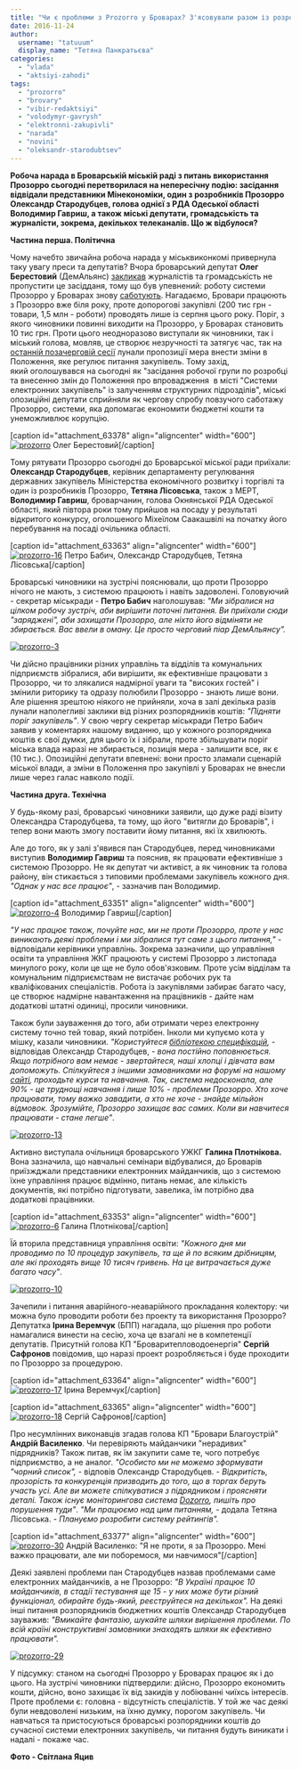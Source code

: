 ```yaml
---
title: "Чи є проблеми з Prozorro у Броварах? З'ясовували разом із розробником системи Олександром Стародубцевим - ФОТО"
date: 2016-11-24
author: 
  username: "tatuuum"
  display_name: "Тетяна Панкратьєва"
categories: 
  - "vlada"
  - "aktsiyi-zahodi"
tags: 
  - "prozorro"
  - "brovary"
  - "vibir-redaktsiyi"
  - "volodymyr-gavrysh"
  - "elektronni-zakupivli"
  - "narada"
  - "novini"
  - "oleksandr-starodubtsev"
---
```


**Робоча нарада в Броварській міській раді з питань використання Прозорро сьогодні перетворилася на непересічну подію: засідання відвідали представники Мінекономіки, один з розробників Прозорро Олександр Стародубцев, голова однієї з РДА Одеської області Володимир Гавриш, а також міські депутати, громадськість та журналісти, зокрема, декількох телеканалів. Що ж відбулося?**

**Частина перша. Політична**

Чому начебто звичайна робоча нарада у міськвиконкомі привернула таку увагу преси та депутатів? Вчора броварський депутат **Олег Берестовий** (ДемАльянс) [закликав](https://www.facebook.com/berestovy/posts/1156860944401265?pnref=story) журналістів та громадськість не пропустити це засідданя, тому що був упевнений: роботу системи Прозорро у Броварах знову [саботують](https://mpz.brovary.org/brovarska-vlada-planuye-obmezhyty-vykorystannya-systemy-elektronnyh-zakupivel-prozorro/). Нагадаємо, Бровари працюють з Прозорро вже біля року, проте допорогові закупівлі (200 тис грн - товари, 1,5 млн - роботи) проводять лише із серпня цього року. Поріг, з якого чиновники повинні виходити на Прозорро, у Броварах становить 10 тис грн. Проти цього неодноразово виступали як чиновники, так і міський голова, мовляв, це створює незручності та затягує час, так на [останній позачерговій сесії](https://mpz.brovary.org/prozorro-ne-daye-brovarskym-chynovnykam-pratsyuvaty-po-staromu-foto/) лунали пропозиції мера внести зміни в Положення, яке регулює питання закупівель. Тому захід, який оголошувався на сьогодні як "засідання робочої групи по розробці та внесенню змін до Положення про впровадження  в місті "Системи електронних закупівель" із залученням структурних підрозділів", міські опозиційні депутати сприйняли як чергову спробу повзучого саботажу Прозорро, системи, яка допомагає економити бюджетні кошти та унеможливлює корупцію.

\[caption id="attachment\_63378" align="aligncenter" width="600"\][![prozorro](https://mpz.brovary.org/wp-content/uploads/2016/11/Prozorro.jpg)](https://mpz.brovary.org/wp-content/uploads/2016/11/Prozorro.jpg) Олег Берестовий\[/caption\]

Тому рятувати Прозорро сьогодні до Броварської міської ради приїхали: **Олександр Стародубцев**, керівник департаменту регулювання державних закупівель Міністерства економічного розвитку і торгівлі та один із розробників Прозорро, **Тетяна Лісовська**, також з МЕРТ, **Володимир Гавриш**, броварчанин, голова Окнянської РДА Одеської області, який півтора роки тому прийшов на посаду у результаті відкритого конкурсу, оголошеного Міхеїлом Саакашвілі на початку його перебування на посаді очільника області.

\[caption id="attachment\_63363" align="aligncenter" width="600"\][![prozorro-16](https://mpz.brovary.org/wp-content/uploads/2016/11/Prozorro-16.jpg)](https://mpz.brovary.org/wp-content/uploads/2016/11/Prozorro-16.jpg) Петро Бабич, Олександр Стародубцев, Тетяна Лісовська\[/caption\]

Броварські чиновники на зустрічі пояснювали, що проти Прозорро нічого не мають, з системою працюють і навіть задоволені. Головуючий - секретар міськради - **Петро Бабич** наголошував: _"Ми зібралися на цілком робочу зустріч, аби вирішити поточні питання. Ви приїхали сюди "заряджені", аби захищати Прозорро, але ніхто його відміняти не збирається. Вас ввели в оману. Це просто черговий піар ДемАльянсу"._

[![prozorro-3](https://mpz.brovary.org/wp-content/uploads/2016/11/Prozorro-3.jpg)](https://mpz.brovary.org/wp-content/uploads/2016/11/Prozorro-3.jpg)

Чи дійсно працівники різних управлінь та відділів та комунальних підприємств зібралися, аби вирішити, як ефективніше працювати з Прозорро, чи то злякалися надмірної уваги та "високих гостей" і змінили риторику та одразу полюбили Прозорро - знають лише вони. Але рішення зрештою ніякого не прийняли, хоча в залі декілька разів лунали наполегливі заклики від різних розпорядників коштів: _"Підняти поріг закупівель"_. У свою чергу секретар міськради Петро Бабич заявив у коментарях нашому виданню, що у кожного розпорядника коштів є свої думки, для цього їх і зібрали, проте збільшувати поріг міська влада наразі не збирається, позиція мера - залишити все, як є (10 тис.). Опозиційні депутати впевнені: вони просто зламали сценарій міської влади, а зміни в Положення про закупівлі у Броварах не внесли лише через галас навколо події.

**Частина друга. Технічна**

У будь-якому разі, броварські чиновники заявили, що дуже раді візиту Олександра Стародубцева, та тому, що його "витягли до Броварів", і тепер вони мають змогу поставити йому питання, які їх хвилюють.

Але до того, як у залі з'явився пан Стародубцев, перед чиновниками виступив **Володимир Гавриш** та пояснив, як працювати ефективніше з системою Прозорро. Не як депутат чи активіст, а як чиновник та голова району, він стикається з типовими проблемами закупівель кожного дня. _"Однак у нас все працює"_, - зазначив пан Володимир.

\[caption id="attachment\_63351" align="aligncenter" width="600"\][![prozorro-4](https://mpz.brovary.org/wp-content/uploads/2016/11/Prozorro-4.jpg)](https://mpz.brovary.org/wp-content/uploads/2016/11/Prozorro-4.jpg) Володимир Гавриш\[/caption\]

_"У нас працює також, почуйте нас, ми не проти Прозорро, проте у нас виникають деякі проблеми і ми зібралися тут саме з цього питання,"_ - відповідали керівники управлінь. Зокрема зазначили, що управління освіти та управління ЖКГ працюють у системі Прозорро з листопада минулого року, коли це ще не було обов'язковим. Проте усім відділам та комунальним підприємствам не вистачає робочих рук та кваліфікованих спеціалістів. Робота із закупівлями забирає багато часу, це створює надмірне навантаження на працівників - дайте нам додаткові штатні одиниці, просили чиновники.

Також були зауваження до того, аби отримати через електронну систему точно тей товар, який потрібен. Інколи ми купуємо кота у мішку, казали чиновники. _"Користуйтеся [бібліотекою специфікацій](http://infobox.prozorro.org/specifications?page=1&count=25&search_in_all=false),_ - відповідав Олександр Стародубцев, - _вона постійно поповнюється. Якщо потрібного вам немає - звертайтеся, наші хлопці і дівчата вам допоможуть. Спілкуйтеся з іншими замовниками на форумі на нашому [сайті](http://infobox.prozorro.org/), проходьте курси та навчання. Так, система недосконала, але 90% - це труднощі навчання і лише 10% - проблеми Прозорро. Хто хоче працювати, тому важко завадити, а хто не хоче - знайде мільйон відмовок. Зрозумійте, Прозорро захищає вас самих. Коли ви навчитеся працювати - стане легше"_.

[![prozorro-13](https://mpz.brovary.org/wp-content/uploads/2016/11/Prozorro-13.jpg)](https://mpz.brovary.org/wp-content/uploads/2016/11/Prozorro-13.jpg)

Активно виступала очільниця броварського УЖКГ **Галина Плотнікова.** Вона зазначила, що навчальні семінари відбувалися, до Броварів приїзжджали представники електронних майданчиків, що з системою їхне управління працює відмінно, питань немає, але кількість документів, які потрібно підготувати, завелика, їм потрібно два додаткові працівники.

\[caption id="attachment\_63353" align="aligncenter" width="600"\][![prozorro-6](https://mpz.brovary.org/wp-content/uploads/2016/11/Prozorro-6.jpg)](https://mpz.brovary.org/wp-content/uploads/2016/11/Prozorro-6.jpg) Галина Плотнікова\[/caption\]

Їй вторила представниця управління освіти: _"Кожного дня ми проводимо по 10 процедур закупівель, та ще й по всяким дрібницям, але які проходять вище 10 тисяч гривень. На це витрачається дуже багато часу"_.

[![prozorro-10](https://mpz.brovary.org/wp-content/uploads/2016/11/Prozorro-10.jpg)](https://mpz.brovary.org/wp-content/uploads/2016/11/Prozorro-10.jpg)

Зачепили і питання аварійного-неаварійного прокладання колектору: чи можна було проводити роботи без проекту та використання Прозорро? Депутатка **Ірина Веремчук** (БПП) нагадала, що рішення про роботи намагалися винести на сесію, хоча це взагалі не в компетенції депутатів. Присутній голова КП "Броваритепловодоенергія" **Сергій Сафронов** повідомив, що наразі проект розробляється і буде проходити по Прозорро за процедурою.

\[caption id="attachment\_63364" align="aligncenter" width="600"\][![prozorro-17](https://mpz.brovary.org/wp-content/uploads/2016/11/Prozorro-17.jpg)](https://mpz.brovary.org/wp-content/uploads/2016/11/Prozorro-17.jpg) Ірина Веремчук\[/caption\]

\[caption id="attachment\_63365" align="aligncenter" width="600"\][![prozorro-18](https://mpz.brovary.org/wp-content/uploads/2016/11/Prozorro-18.jpg)](https://mpz.brovary.org/wp-content/uploads/2016/11/Prozorro-18.jpg) Сергій Сафронов\[/caption\]

Про несумлінних виконавців згадав голова КП "Бровари Благоустрій" **Андрій Василенко**. Чи перевіряють майданчики "нерадивих" підрядників? Також питав, як їм закупити саме те, чого потребує підприємство, а не аналог. _"Особисто ми не можемо зформувати "чорний список",_ - відповів Олександр Стародубцев. - _Відкритість, прозорість та конкуренція призводить до того, що в торгах беруть участь усі. Але ви можете спілкуватися з підрядником і проясняти деталі. Також існує моніторингова система [Dozorro](http://dozorro.org/), пишіть про порушення туди"_. _"Ми працюємо над цим питанням,_ - додала Тетяна Лісовська. - _Плануємо розробити систему рейтингів"._

\[caption id="attachment\_63377" align="aligncenter" width="600"\][![prozorro-30](https://mpz.brovary.org/wp-content/uploads/2016/11/Prozorro-30.jpg)](https://mpz.brovary.org/wp-content/uploads/2016/11/Prozorro-30.jpg) Андрій Василенко: "Я не проти, я за Прозорро. Мені важко працювати, але ми поборемося, ми навчимося"\[/caption\]

Деякі заявлені проблеми пан Стародубцев назвав проблемами саме електронних майданчиків, а не Прозорро: _"В Україні працює 10 майданчиків, в стадії тестування ще 15 - у них може бути різний функціонал, обирайте будь-який, реєструйтеся на декількох"._ На деякі інші питання розпорядників бюджетних коштів Олександр Стародубцев зауважив: _"Вмикайте фантазію, шукайте шляхи вирішення проблеми. По всій країні конструктивні замовники знаходять шляхи як ефективно працювати"._

[![prozorro-29](https://mpz.brovary.org/wp-content/uploads/2016/11/Prozorro-29.jpg)](https://mpz.brovary.org/wp-content/uploads/2016/11/Prozorro-29.jpg)

У підсумку: станом на сьогодні Прозорро у Броварах працює як і до цього. На зустрічі чиновники підтвердили: дійсно, Прозорро економить кошти, дійсно, воно захищає їх від закидів у лобіюванні чиїхсь інтересів. Проте проблеми є: головна - відсутність спеціалістів. У той же час деякі були невдоволені низьким, на їхню думку, порогом закупівель. Чи навчаться та пристосуються броварські розпорядники коштів до сучасної системи електронних закупівель, чи питання будуть виникати і надалі - покаже час.

**Фото - Світлана Яцив**
